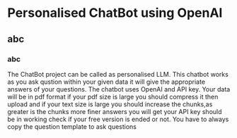 # Personalised ChatBot using OpenAI
## abc
### abc
The ChatBot project can be called as personalised LLM.
This chatbot works as you ask qustion within your given data it will give the appropriate answers of your questions. 
The chatbot uses OpenAI and API key. Your data will be in pdf format if your pdf size is large you should compress it then upload and if your text size is large you should increase the chunks,as greater is the chunks more finer answers you will get 
your API key should be in working check if your free version is ended or not. You have to always copy the question template to ask questions 
